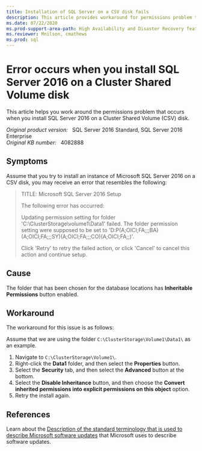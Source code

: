 ```yaml
---
title: Installation of SQL Server on a CSV disk fails
description: This article provides workaround for permissions problem that occurs when you install SQL Server 2016 on a CSV disk.
ms.date: 07/22/2020
ms.prod-support-area-path: High Availability and Disaster Recovery features
ms.reviewer: Mnilson, cmathews
ms.prod: sql
---
```

# Error occurs when you install SQL Server 2016 on a Cluster Shared Volume disk

This article helps you work around the permissions problem that occurs when you install SQL Server 2016 on a Cluster Shared Volume (CSV) disk.

_Original product version:_ &nbsp; SQL Server 2016 Standard, SQL Server 2016 Enterprise  
_Original KB number:_ &nbsp; 4082888

## Symptoms

Assume that you try to install an instance of Microsoft SQL Server 2016 on a CSV disk, you may receive an error that resembles the following:

> TITLE: Microsoft SQL Server 2016 Setup
>
> The following error has occurred:  
>
> Updating permission setting for folder 'C:\ClusterStorage\volume1\Data1\' failed. The folder permission setting were supposed to be set to 'D:P(A;OICI;FA;;;BA)(A;OICI;FA;;;SY)(A;OICI;FA;;;CO)(A;OICI;FA;;)'.
>
> Click 'Retry' to retry the failed action, or click 'Cancel' to cancel this action and continue setup.

## Cause

The folder that has been chosen for the database locations has **Inheritable Permissions** button enabled.

## Workaround

The workaround for this issue is as follows:

Assume that we are using the folder `C:\ClusterStorage\Volume1\Data1\` as an example.

1. Navigate to `C:\ClusterStorage\Volume1\`.
2. Right-click the **Data1** folder, and then select the **Properties** button.
3. Select the **Security** tab, and then select the **Advanced** button at the bottom.
4. Select the **Disable Inheritance** button, and then choose the **Convert inherited permissions into explicit permissions on this object** option.
5. Retry the install again.

## References

Learn about the [Description of the standard terminology that is used to describe Microsoft software updates](https://support.microsoft.com/help/824684) that Microsoft uses to describe software updates.
